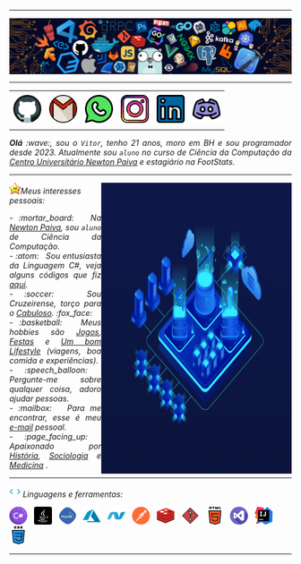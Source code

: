 <!--- Olá, esse é meu readme, fique à vontade para utilizá-lo como quiser! -->

-----

<div>
<img align="center" alt="Header" src="https://github.com/Vitoraarao/Vitoraarao/blob/main/img/header.png?raw=true"/>
</div>

-----

<div align="center">
<table>
<tr>
 <td align="center" colspan="11"></td>
</tr> 
<tr>
<td><a href="https://github.com/Vitoraarao" target="_blank"><img src="https://github.com/Vitoraarao/Vitoraarao/blob/main/img/code.png?raw=true" width="50px" height="50px"/></a>
</td>
<td><a href="mailto:vitoraarao9@gmail.com" target="_blank"><img src="https://github.com/Vitoraarao/Vitoraarao/blob/main/img/gmail.png?raw=true" width="50px" height="50px"/></a>
</td>
<td><a href="https://wa.me/5531989750514" target="_blank"><img src="https://github.com/Vitoraarao/Vitoraarao/blob/main/img/whatsapp.png?raw=true" width="50px" height="50px"/></a>
</td>
<td><a href="https://www.instagram.com/vitor_aarao/" target="_blank"><img src="https://github.com/Vitoraarao/Vitoraarao/blob/main/img/instagram (1).png?raw=true" width="50px" height="50px"/></a>
</td>
<td><a href="https://www.linkedin.com/in/vitor-aarão-b6098723a/" target="_blank"><img src="https://github.com/Vitoraarao/Vitoraarao/blob/main/img/linkedin.png?raw=true" width="50px" height="50px"/></a>
</td>
<!--<td><a href="https://slack.com/app_redirect?channel=UVD9N6VCL"><img src="https://github.com/Vitoraarao/Vitoraarao/blob/main/img/slack.png?raw=true" width="50px" height="50px"/></a>
</td>-->
<td><a href="https://discordapp.com/users/688946262137241600" target="_blank"><img src="https://github.com/Vitoraarao/Vitoraarao/blob/main/img/discord.png?raw=true" width="50px" height="50px"/></a>
</td>
</tr>
<tr>
 <td align="center" colspan="11"></td>
</tr> 
</table>

</div>
<div align="justify">
<i><b>Olá</b> :wave:, sou o <code>Vitor</code>, tenho 21 anos, moro em BH e sou programador desde 2023. Atualmente sou <code>aluno</code> no curso de Ciência da Computação da <a href="https://newtonpaiva.br/" target="_blank">Centro Universitário Newton Paiva</a> e estagiário na FootStats.
</div>

-----
<div>
<div>
<img align="right" alt="GIF" src="https://github.com/Vitoraarao/Vitoraarao/blob/main/img/dev.gif?raw=true" width="340px" height="520px"/>
</div>

<img height="20" alt="GIF" src="https://github.com/Vitoraarao/Vitoraarao/blob/main/img/Star.gif?raw=true"/>Meus interesses pessoais:

<div align="justify">
<p> 
- :mortar_board: &nbsp; Na <a href="https://newtonpaiva.br/" target="_blank">Newton Paiva</a>, sou <code>aluno</code> de Ciência da Computação.<br />
- :atom: &nbsp; Sou entusiasta da Linguagem C#, veja alguns códigos que fiz <a href="https://github.com/Vitoraarao/C#" target="_blank">aqui</a>.<br />
- :soccer: &nbsp; Sou Cruzeirense, torço para o <a href="https://www.cruzeiro.com.br/" target="_blank">Cabuloso</a>. :fox_face:<br />
- :basketball: &nbsp; Meus hobbies são <a href="https://www.callofduty.com/br/pt" target="_blank">Jogos</a>, <a href="https://open.spotify.com/playlist/5qhCyURJsVVbU7zDcwn4Z9?si=d2644bd1fa264fe8" target="_blank">Festas</a> e <a href="https://www.instagram.com/vitor_aarao/" target="_blank">Um bom Lifestyle</a> (viagens, boa comida e experiências).<br />
- :speech_balloon: &nbsp; Pergunte-me sobre qualquer coisa, adoro ajudar pessoas.<br />
- :mailbox: &nbsp; Para me encontrar, esse é meu <a href="mailto:vitoraarao9@gmail.com" target="_blank">e-mail</a> pessoal.<br />
- :page_facing_up: &nbsp; Apaixonado por <a href="https://www.todamateria.com.br/historia/" target="_blank">História</a>, <a href="https://www.todamateria.com.br/o-que-e-sociologia/" target="_blank">Sociologia</a> e <a href="https://www.educamaisbrasil.com.br/cursos-e-faculdades/medicina" target="_blank">Medicina</a> .
</p>
</div>
</div>

-----
<div>

<img height="20" alt="GIF" src="https://github.com/Vitoraarao/Vitoraarao/blob/main/img/skills.gif?raw=true"/>&nbsp;Linguagens e ferramentas:


<code><a href="https://docs.microsoft.com/pt-br/dotnet/csharp/" target="_blank"><img width="32" height="32" src="https://github.com/Vitoraarao/Vitoraarao/blob/main/img/hashtag.png?raw=true"/></a></code>
&nbsp; 
<code><a href="https://www.java.com/pt-BR/" target="_blank"><img width="32" height="32" src="https://github.com/Vitoraarao/Vitoraarao/blob/main/img/java.png?raw=true"/></a></code>
&nbsp; 
<code><a href="https://www.mysql.com/" target="_blank"><img width="32" height="32" src="https://github.com/Vitoraarao/Vitoraarao/blob/main/img/mysql.png?raw=true"/></a></code>
&nbsp; 
<code><a href="https://azure.microsoft.com/en-us/free/search/?ef_id=_k_Cj0KCQjwjLGyBhCYARIsAPqTz1-fgIhxbhW5zfkrQ0NdiME5VCXbJrMm-i1uOlfDHOLNGcDK5oaBwO4aAr76EALw_wcB_k_&OCID=AIDcmmzmnb0182_SEM__k_Cj0KCQjwjLGyBhCYARIsAPqTz1-fgIhxbhW5zfkrQ0NdiME5VCXbJrMm-i1uOlfDHOLNGcDK5oaBwO4aAr76EALw_wcB_k_&gad_source=1&gclid=Cj0KCQjwjLGyBhCYARIsAPqTz1-fgIhxbhW5zfkrQ0NdiME5VCXbJrMm-i1uOlfDHOLNGcDK5oaBwO4aAr76EALw_wcB" target="_blank"><img width="32" height="32" src="https://github.com/Vitoraarao/Vitoraarao/blob/main/img/azure.png?raw=true"/></a></code>
&nbsp; 
<code><a href="https://dotnet.microsoft.com/en-us/" target="_blank"><img width="32" height="32" src="https://github.com/Vitoraarao/Vitoraarao/blob/main/img/social.png?raw=true"/></a></code>
&nbsp; 
<code><a href="https://www.postman.com/" target="_blank"><img width="32" height="32" src="https://github.com/Vitoraarao/Vitoraarao/blob/main/img/postman.png?raw=true"/></a></code>
&nbsp; 
<code><a href="https://redis.io/" target="_blank"><img width="32" height="32" src="https://github.com/Vitoraarao/Vitoraarao/blob/main/img/redis.png?raw=true"/></a></code>
&nbsp;
<code><a href="https://git-scm.com/" target="_blank"><img width="32" height="32" src="https://github.com/Vitoraarao/Vitoraarao/blob/main/img/git.png?raw=true"/></a></code>
&nbsp; 
<code><a href="https://www.w3schools.com/html/" target="_blank"><img width="32" height="32" src="https://github.com/Vitoraarao/Vitoraarao/blob/main/img/html-5.png?raw=true"/></a></code>
&nbsp;
<code><a href="https://code.visualstudio.com/" target="_blank"><img width="32" height="32" src="https://github.com/Vitoraarao/Vitoraarao/blob/main/img/visual-studio.png?raw=true"/></a></code>
&nbsp;
<code><a href="https://www.jetbrains.com/idea/" target="_blank"><img width="32" height="32" src="https://github.com/Vitoraarao/Vitoraarao/blob/main/img/intellij.png?raw=true"/></a></code>
&nbsp;
<code><a href="https://www.w3schools.com/css/" target="_blank"><img width="32" height="32" src="https://github.com/Vitoraarao/Vitoraarao/blob/main/img/css.png?raw=true"/></a></code>
</div>

-----
